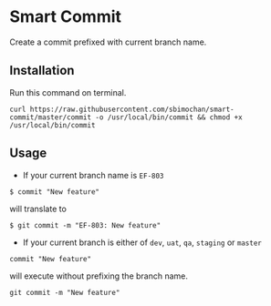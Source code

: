 # Smart Commit

Create a commit prefixed with current branch name.

## Installation

Run this command on terminal.

```shell
curl https://raw.githubusercontent.com/sbimochan/smart-commit/master/commit -o /usr/local/bin/commit && chmod +x /usr/local/bin/commit
```

## Usage

* If your current branch name is `EF-803`

```shell
$ commit "New feature"
```

will translate to

 ```shell
 $ git commit -m "EF-803: New feature"
 ```

* If your current branch is either of `dev`, `uat`, `qa`, `staging` or `master`

```commit "New feature"```

will execute without prefixing the branch name.

 `git commit -m "New feature"`
